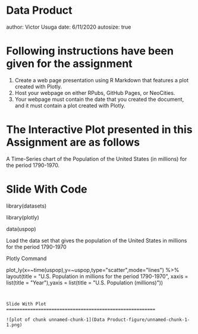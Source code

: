 Data Product
========================================================
author: Victor Usuga
date: 6/11/2020
autosize: true

Following instructions have been given for the assignment
========================================================


1. Create a web page presentation using R Markdown that features a plot created with Plotly.  
2. Host your webpage on either RPubs, GitHub Pages, or NeoCities.   
3. Your webpage must contain the date that you created the document, and it must contain a plot created with Plotly.

The Interactive Plot presented in this Assignment are as follows
========================================================

 A Time-Series chart of the Population of the United States (in millions) for the period 1790-1970.

Slide With Code
========================================================



library(datasets)

library(plotly)

data(uspop)

 Load the data set that gives the population of the United States in millions for the period 1790-1970

Plotly Command

plot_ly(x=~time(uspop),y=~uspop,type="scatter",mode="lines") %>% layout(title = "U.S. Population in millions for the period 1790-1970", xaxis = list(title = "Year"),yaxis = list(title = "U.S. Population (millions)"))

```


Slide With Plot
========================================================

![plot of chunk unnamed-chunk-1](Data Product-figure/unnamed-chunk-1-1.png)
